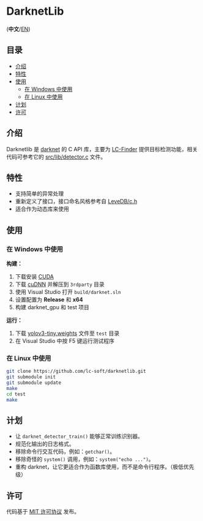 # DarknetLib

(**中文**/[EN](README.md))

## 目录

- [介绍](#介绍)
- [特性](#特性)
- [使用](#使用)
    - [在 Windows 中使用](#在-windows-中使用)
    - [在 Linux 中使用](#在-linux-中使用)
- [计划](#计划)
- [许可](#许可)

## 介绍

Darknetlib 是 [darknet](http://pjreddie.com/darknet/) 的 C API 库，主要为 [LC-Finder](https://github.com/lc-soft/LC-Finder) 提供目标检测功能，相关代码可参考它的 [src/lib/detector.c](https://github.com/lc-soft/LC-Finder/blob/develop/src/lib/detector.c) 文件。

## 特性

- 支持简单的异常处理
- 重新定义了接口，接口命名风格参考自 [LeveDB/c.h](https://github.com/google/leveldb/blob/master/include/leveldb/c.h)
- 适合作为动态库来使用

## 使用

### 在 Windows 中使用

**构建：**

1. 下载安装 [CUDA](https://developer.nvidia.com/cuda-downloads)
1. 下载 [cuDNN](https://developer.nvidia.com/cudnn) 并解压到 `3rdparty` 目录
1. 使用 Visual Studio 打开 `build/darknet.sln`
1. 设置配置为 **Release** 和 **x64**
1. 构建 darknet_gpu 和 test 项目

**运行：**

1. 下载 [yolov3-tiny.weights](https://pjreddie.com/media/files/yolov3-tiny.weights) 文件至 `test` 目录
1. 在 Visual Studio 中按 F5 键运行测试程序

### 在 Linux 中使用

```bash
git clone https://github.com/lc-soft/darknetlib.git
git submodule init
git submodule update
make
cd test
make
```

## 计划

- 让 `darknet_detector_train()` 能够正常训练识别器。
- 规范化输出的日志格式。
- 移除命令行交互代码，例如：`getchar()`。
- 移除奇怪的 `system()` 调用，例如：`system("echo ...")`。
- 重构 darknet，让它更适合作为函数库使用，而不是命令行程序。（极低优先级）

## 许可

代码基于 [MIT 许可协议](LICENSE) 发布。
